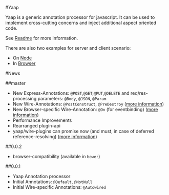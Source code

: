 #Yaap

Yaap is a generic annotation processor for javascript. It can be used to implement cross-cutting concerns and inject additional aspect oriented code.

See [Readme](yaap/README.md) for more information.


There are also two examples for server and client scenario:

* On [Node](node-example)
* In [Browser](browser-example)


#News


##master
* New Express-Annotations: `@POST`,`@GET`,`@PUT`,`@DELETE` and req/res-processing parameters: `@Body`, `@JSON`, `@Param`
* New Wire-Annotations: `@PostConstruct`, `@PreDestroy` ([more information](yaap/docs/annotation.md))
* New Browser-specific Wire-Annotation: `@On` (for eventbinding) ([more information](yaap/docs/annotation.md))
* Performance Improvements
* Rearranged plugin-api
* yaap/wire-plugins can promise now (and must, in case of deferred reference-resolving) ([more information](yaap/docs/processors.md))


##0.0.2
* browser-compatibility (available in `bower`)

##0.0.1
* Yaap Annotation processor
* Initial Annotations: `@Default`, `@NotNull`
* Initial Wire-specific Annotations: `@Autowired` 
